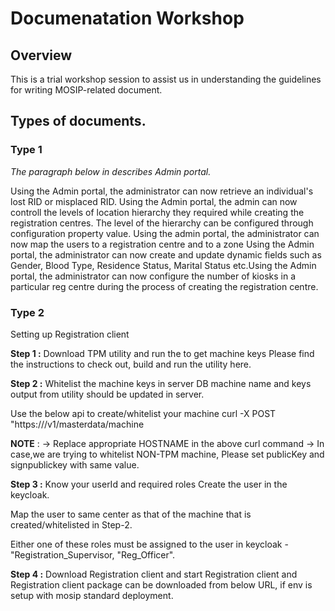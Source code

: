# Documenatation Workshop
## Overview

This is a trial workshop session to assist us in understanding the guidelines for writing MOSIP-related document.

## Types of documents.

### Type 1 
*The paragraph below in describes Admin portal.*

Using the Admin portal, the administrator can now retrieve an individual's lost RID or misplaced RID. Using the Admin portal, the admin can now controll the levels of location hierarchy they required while creating the registration centres. The level of the hierarchy can be configured through configuration property value. Using the admin portal, the administrator can now map the users to a registration centre and to a zone Using the Admin portal, the administrator can now create and update dynamic fields such as Gender, Blood Type, Residence Status, Marital Status etc.Using the Admin portal, the administrator can now configure the number of kiosks in a particular reg centre during the process of creating the registration centre.

### Type 2
Setting up Registration client

**Step 1 :** Download TPM utility and run the to get machine keys Please find the instructions to check out, build and run the utility here.

**Step 2 :** Whitelist the machine keys in server DB machine name and keys output from utility should be updated in server.

Use the below api to create/whitelist your machine curl -X POST "https:///v1/masterdata/machine

**NOTE** : -> Replace appropriate HOSTNAME in the above curl command -> In case,we are trying to whitelist NON-TPM machine, 
Please set publicKey and signpublickey with same value.

**Step 3 :** Know your userId and required roles Create the user in the keycloak.

Map the user to same center as that of the machine that is created/whitelisted in Step-2.

Either one of these roles must be assigned to the user in keycloak - "Registration_Supervisor, "Reg_Officer".

**Step 4 :** Download Registration client and start Registration client and Registration client package can be downloaded from below URL, 
if env is setup with mosip standard deployment.
